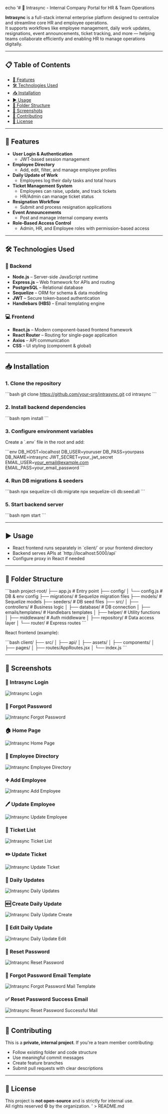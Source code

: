 echo '# 🏢 Intrasync - Internal Company Portal for HR & Team Operations

**Intrasync** is a full-stack internal enterprise platform designed to centralize and streamline core HR and employee operations.  
It supports workflows like employee management, daily work updates, resignations, event announcements, ticket tracking, and more — helping teams collaborate efficiently and enabling HR to manage operations digitally.

---

## 📋 Table of Contents

- [🚀 Features](#-features)  
- [🛠️ Technologies Used](#-technologies-used)  
- [📥 Installation](#-installation)  
- [▶️ Usage](#-usage)  
- [📂 Folder Structure](#-folder-structure)  
- [📸 Screenshots](#-screenshots)  
- [🤝 Contributing](#-contributing)  
- [📜 License](#-license)

---

## 🚀 Features

- **User Login & Authentication**  
  - JWT-based session management  
- **Employee Directory**  
  - Add, edit, filter, and manage employee profiles  
- **Daily Update of Work**  
  - Employees log their daily tasks and total hours  
- **Ticket Management System**  
  - Employees can raise, update, and track tickets  
  - HR/Admin can manage ticket status  
- **Resignation Workflow**  
  - Submit and process resignation applications  
- **Event Announcements**  
  - Post and manage internal company events  
- **Role-Based Access Control**  
  - Admin, HR, and Employee roles with permission-based access  

---

## 🛠️ Technologies Used

### 🔧 Backend
- **Node.js** – Server-side JavaScript runtime  
- **Express.js** – Web framework for APIs and routing  
- **PostgreSQL** – Relational database  
- **Sequelize** – ORM for schema & data modeling  
- **JWT** – Secure token-based authentication  
- **Handlebars (HBS)** – Email templating engine  

### 💻 Frontend
- **React.js** – Modern component-based frontend framework  
- **React Router** – Routing for single-page application  
- **Axios** – API communication  
- **CSS** – UI styling (component & global)  

---

## 📥 Installation

### 1. Clone the repository

\`\`\`bash
git clone https://github.com/your-org/intrasync.git
cd intrasync
\`\`\`

### 2. Install backend dependencies

\`\`\`bash
npm install
\`\`\`

### 3. Configure environment variables

Create a \`.env\` file in the root and add:

\`\`\`env
DB_HOST=localhost
DB_USER=youruser
DB_PASS=yourpass
DB_NAME=intrasync
JWT_SECRET=your_jwt_secret
EMAIL_USER=your_email@example.com
EMAIL_PASS=your_email_password
\`\`\`

### 4. Run DB migrations & seeders

\`\`\`bash
npx sequelize-cli db:migrate
npx sequelize-cli db:seed:all
\`\`\`

### 5. Start backend server

\`\`\`bash
npm start
\`\`\`

---

## ▶️ Usage

- React frontend runs separately in \`client/\` or your frontend directory  
- Backend serves APIs at \`http://localhost:5000/api\`  
- Configure proxy in React if needed

---

## 📂 Folder Structure

\`\`\`bash
project-root/
├── app.js                           # Entry point
├── config/
│   └── config.js                    # DB & env config
├── migrations/                      # Sequelize migration files
├── models/                          # Sequelize models
├── seeders/                         # DB seed files
├── src/
│   ├── controllers/                 # Business logic
│   ├── database/                    # DB connection
│   ├── emails/templates/           # Handlebars templates
│   ├── helper/                      # Utility functions
│   ├── middleware/                  # Auth middleware
│   ├── repository/                  # Data access layer
│   └── router/                      # Express routes
\`\`\`

React frontend (example):

\`\`\`bash
client/
├── src/
│   ├── api/
│   ├── assets/
│   ├── components/
│   ├── pages/
│   ├── routes/AppRoutes.jsx
│   └── index.js
\`\`\`

---

## 📸 Screenshots

### 🔐 Intrasync Login  
![Intrasync Login](./public/screenshots/intrasyncLogin.png)

### 🔑 Forgot Password  
![Intrasync Forgot Password](./public/screenshots/intrasyncForgotPassword.png)

### 🏠 Home Page  
![Intrasync Home Page](./public/screenshots/intrasyncHomePage.png)

### 👥 Employee Directory  
![Intrasync Employee Directory](./public/screenshots/intrasyncEmployeeDirectory.png)

### ➕ Add Employee  
![Intrasync Add Employee](./public/screenshots/IntrasyncAddEmployee.png)

### 🖊️ Update Employee  
![Intrasync Update Employee](./public/screenshots/IntrasyncUpdateEmployee.png)

### 🎫 Ticket List  
![Intrasync Ticket List](./public/screenshots/intrasyncTicketList.png)

### ✏️ Update Ticket  
![Intrasync Update Ticket](./public/screenshots/IntrasyncUpdateTicket.png)

### 📅 Daily Updates  
![Intrasync Daily Updates](./public/screenshots/intrasyncDailyUpdates.png)

### 🆕 Create Daily Update  
![Intrasync Daily Update Create](./public/screenshots/intrasyncDailyUpdateCreate.png)

### 🔁 Edit Daily Update  
![Intrasync Daily Update Edit](./public/screenshots/intrasyncDailyUpdateEdit.png)

### 🔐 Reset Password  
![Intrasync Reset Password](./public/screenshots/intrasyncResetPassword.png)

### 📧 Forgot Password Email Template  
![Intrasync Forgot Password Mail Template](./public/screenshots/IntrasyncForgotPasswordTemplet.png)

### ✅ Reset Password Success Email  
![Intrasync Reset Password Successful Mail](./public/screenshots/IntrasyncResetPasswordSuccessfullMail.png)

---

## 🤝 Contributing

This is a **private, internal project**. If you're a team member contributing:

- Follow existing folder and code structure  
- Use meaningful commit messages  
- Create feature branches  
- Submit pull requests with clear descriptions  

---

## 📜 License

This project is **not open-source** and is strictly for internal use.  
All rights reserved © by the organization.
' > README.md
